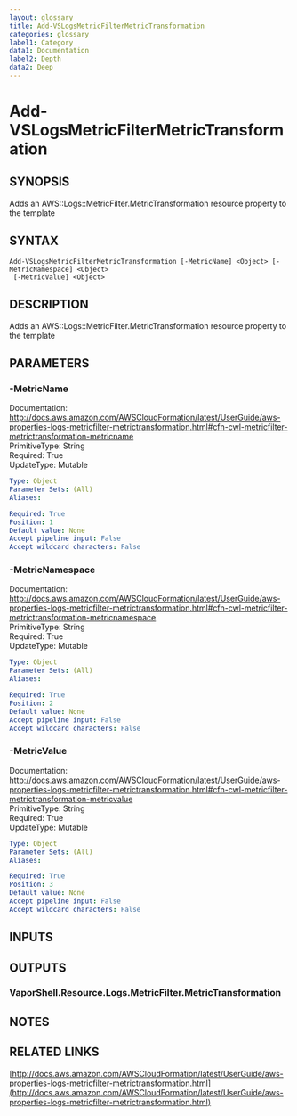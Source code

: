 ```yaml
---
layout: glossary
title: Add-VSLogsMetricFilterMetricTransformation
categories: glossary
label1: Category
data1: Documentation
label2: Depth
data2: Deep
---
```


# Add-VSLogsMetricFilterMetricTransformation

## SYNOPSIS
Adds an AWS::Logs::MetricFilter.MetricTransformation resource property to the template

## SYNTAX

```
Add-VSLogsMetricFilterMetricTransformation [-MetricName] <Object> [-MetricNamespace] <Object>
 [-MetricValue] <Object>
```

## DESCRIPTION
Adds an AWS::Logs::MetricFilter.MetricTransformation resource property to the template

## PARAMETERS

### -MetricName
Documentation: http://docs.aws.amazon.com/AWSCloudFormation/latest/UserGuide/aws-properties-logs-metricfilter-metrictransformation.html#cfn-cwl-metricfilter-metrictransformation-metricname    
PrimitiveType: String    
Required: True    
UpdateType: Mutable

```yaml
Type: Object
Parameter Sets: (All)
Aliases: 

Required: True
Position: 1
Default value: None
Accept pipeline input: False
Accept wildcard characters: False
```

### -MetricNamespace
Documentation: http://docs.aws.amazon.com/AWSCloudFormation/latest/UserGuide/aws-properties-logs-metricfilter-metrictransformation.html#cfn-cwl-metricfilter-metrictransformation-metricnamespace    
PrimitiveType: String    
Required: True    
UpdateType: Mutable

```yaml
Type: Object
Parameter Sets: (All)
Aliases: 

Required: True
Position: 2
Default value: None
Accept pipeline input: False
Accept wildcard characters: False
```

### -MetricValue
Documentation: http://docs.aws.amazon.com/AWSCloudFormation/latest/UserGuide/aws-properties-logs-metricfilter-metrictransformation.html#cfn-cwl-metricfilter-metrictransformation-metricvalue    
PrimitiveType: String    
Required: True    
UpdateType: Mutable

```yaml
Type: Object
Parameter Sets: (All)
Aliases: 

Required: True
Position: 3
Default value: None
Accept pipeline input: False
Accept wildcard characters: False
```

## INPUTS

## OUTPUTS

### VaporShell.Resource.Logs.MetricFilter.MetricTransformation

## NOTES

## RELATED LINKS

[http://docs.aws.amazon.com/AWSCloudFormation/latest/UserGuide/aws-properties-logs-metricfilter-metrictransformation.html](http://docs.aws.amazon.com/AWSCloudFormation/latest/UserGuide/aws-properties-logs-metricfilter-metrictransformation.html)

